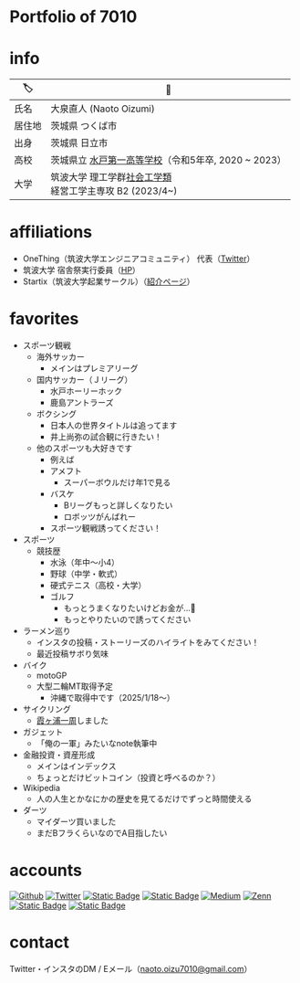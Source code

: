 # Portfolio of 7010

# info

|🏷️|📌|
|---|---|
|氏名|大泉直人 (Naoto Oizumi)|
|居住地|茨城県 つくば市|
|出身|茨城県 日立市|
|高校|茨城県立 [水戸第一高等学校](https://www.mito1-h.ibk.ed.jp/)（令和5年卒, 2020 ~ 2023）|
|大学|筑波大学 理工学群[社会工学類](https://www.sk.tsukuba.ac.jp/College/index.php) <br> 経営工学主専攻 B2 (2023/4~)|

# affiliations
- OneThing（筑波大学エンジニアコミュニティ） 代表（[Twitter](https://x.com/OneThingTsukuba)）
- 筑波大学 宿舎祭実行委員（[HP](https://yadokarisai.com/)）
- Startix（筑波大学起業サークル）（[紹介ページ](https://aboard-bush-c04.notion.site/STARTiX-3c631d56f372474b959398ba378e4831?pvs=4)）

# favorites
- スポーツ観戦
  - 海外サッカー
    - メインはプレミアリーグ
  - 国内サッカー（Ｊリーグ）
    - 水戸ホーリーホック
    - 鹿島アントラーズ
  - ボクシング
      - 日本人の世界タイトルは追ってます
      - 井上尚弥の試合観に行きたい！
  - 他のスポーツも大好きです
    - 例えば
    - アメフト
      - スーパーボウルだけ年1で見る
    - バスケ
      - Bリーグもっと詳しくなりたい
      - ロボッツがんばれー
    - スポーツ観戦誘ってください！
- スポーツ
  - 競技歴
    - 水泳（年中～小4）
    - 野球（中学・軟式）
    - 硬式テニス（高校・大学）
    - ゴルフ
      - もっとうまくなりたいけどお金が...💸
      - もっとやりたいので誘ってください
- ラーメン巡り
  - インスタの投稿・ストーリーズのハイライトをみてください！
  - 最近投稿サボり気味
- バイク
  - motoGP
  - 大型二輪MT取得予定
    - 沖縄で取得中です（2025/1/18～）
- サイクリング
  - [霞ヶ浦一周](https://www.ringringroad.com/k-course1/)しました
- ガジェット
  - 「俺の一軍」みたいなnote執筆中
- 金融投資・資産形成
  - メインはインデックス
  - ちょっとだけビットコイン（投資と呼べるのか？）
- Wikipedia
  - 人の人生とかなにかの歴史を見てるだけでずっと時間使える
- ダーツ
  - マイダーツ買いました
  - まだBフラくらいなのでA目指したい

# accounts
<p>
<a href="https://github.com/naotoizu7010" target="_blank"><img alt="Github" src="https://img.shields.io/badge/Github-%2312100E.svg?&style=flat-square&logo=Github&logoColor=white" /></a>
<a href="https://twitter.com/naotoizu_7010" target="_blank"><img alt="Twitter" src="https://img.shields.io/badge/Twitter-%231DA1F2.svg?&style=flat-square&logo=twitter&logoColor=white" /></a>
<a href="https://www.instagram.com/naotoizu_7010/?hl=ja"><img alt="Static Badge" src="https://img.shields.io/badge/Instagram-%23E4405F?style=flat-square&logo=Instagram&logoColor=fff&link=https%3A%2F%2Fwww.instagram.com%2Fnaotoizu_7010%2F%3Fhl%3Dja"></a>
<a href="https://www.facebook.com/naotoizu7010/"><img alt="Static Badge" src="https://img.shields.io/badge/Facebook-%230866FF?style=flat-square&logo=Facebook&logoColor=fff"></a>
<a href="https://qiita.com/naotoizu_7010" target="_blank"><img alt="Medium" src="https://img.shields.io/badge/Qiita-55C500.svg?&style=flat-square&logo=qiita&logoColor=white" /></a>
<a href="https://zenn.dev/naotoizu_7010" target="_blank"><img alt="Zenn" src="https://img.shields.io/badge/Zenn-3EA8FF.svg?&style=flat-square&logo=Zenn&logoColor=white" /></a>
<a href="https://www.wantedly.com/id/naotoizu_7010"><img alt="Static Badge" src="https://img.shields.io/badge%2FWantedly-%2321BDDB?style=flat-square&logo=Wantedly&logoColor=fff&link=https%3A%2F%2Fwww.wantedly.com%2Fid%2Fnaotoizu_7010"></a>
<a href="https://note.com/naotoizu_7010/"><img alt="Static Badge" src="https://img.shields.io/badge%2FNote-ffffff?style=flat-square&logoColor=%23000000">
</a>
</p>

# contact
Twitter・インスタのDM / Eメール（[naoto.oizu7010@gmail.com](<mailto:naoto.oizu7010@gmail.com>)）

<!--
**naotoizu7010/naotoizu7010** is a ✨ _special_ ✨ repository because its `README.md` (this file) appears on your GitHub profile.

Here are some ideas to get you started:

- 🔭 I’m currently working on ...
- 🌱 I’m currently learning ...
- 👯 I’m looking to collaborate on ...
- 🤔 I’m looking for help with ...
- 💬 Ask me about ...
- 📫 How to reach me: ...
- 😄 Pronouns: ...
- ⚡ Fun fact: ...
-->
